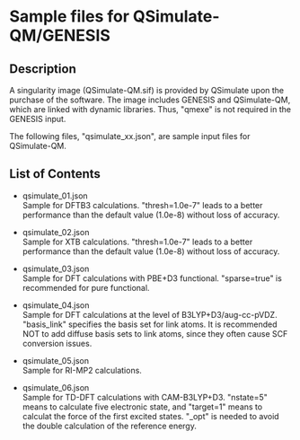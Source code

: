 # Sample files for QSimulate-QM/GENESIS

## Description
A singularity image (QSimulate-QM.sif) is provided by QSimulate upon 
the purchase of the software.  The image includes GENESIS and 
QSimulate-QM, which are linked with dynamic libraries. Thus, "qmexe" is 
not required in the GENESIS input. 

The following files, "qsimulate_xx.json", are sample input files for 
QSimulate-QM.

## List of Contents
- qsimulate_01.json  
  Sample for DFTB3 calculations. "thresh=1.0e-7" leads to a better 
  performance than the default value (1.0e-8) without loss of accuracy.

- qsimulate_02.json  
  Sample for XTB calculations. "thresh=1.0e-7" leads to a better 
  performance than the default value (1.0e-8) without loss of accuracy.

- qsimulate_03.json  
  Sample for DFT calculations with PBE+D3 functional. "sparse=true" is
  recommended for pure functional.

- qsimulate_04.json  
  Sample for DFT calculations at the level of B3LYP+D3/aug-cc-pVDZ. "basis_link"
  specifies the basis set for link atoms. It is recommended NOT to add diffuse 
  basis sets to link atoms, since they often cause SCF conversion issues.

- qsimulate_05.json  
  Sample for RI-MP2 calculations.

- qsimulate_06.json  
  Sample for TD-DFT calculations with CAM-B3LYP+D3. "nstate=5" means to calculate 
  five electronic state, and "target=1" means to calculat the force of the first 
  excited states. "_opt" is needed to avoid the double calculation of the 
  reference energy. 


